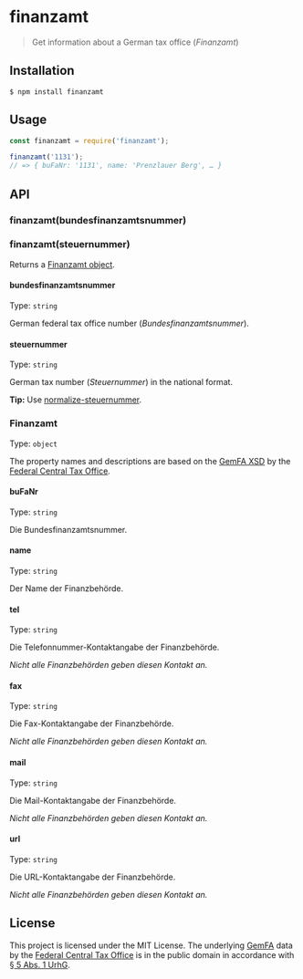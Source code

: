 # finanzamt

> Get information about a German tax office (*Finanzamt*)

## Installation

```console
$ npm install finanzamt
```

## Usage

```js
const finanzamt = require('finanzamt');

finanzamt('1131');
// => { buFaNr: '1131', name: 'Prenzlauer Berg', … }
```

## API

### finanzamt(bundesfinanzamtsnummer)
### finanzamt(steuernummer)

Returns a [Finanzamt object](#finanzamt-1).

#### bundesfinanzamtsnummer

Type: `string`

German federal tax office number (*Bundesfinanzamtsnummer*).

#### steuernummer

Type: `string`

German tax number (*Steuernummer*) in the national format.

**Tip:** Use [normalize-steuernummer](https://github.com/kontist/normalize-steuernummer).

### Finanzamt

Type: `object`

The property names and descriptions are based on the [GemFA XSD](https://www.bzst.de/SharedDocs/Downloads/DE/GemFA/gemfa_xsd_beschreibungsdatei2.xsd?__blob=publicationFile&v=4) by the [Federal Central Tax Office](https://www.bzst.de/EN/Home/home_node.html).

#### buFaNr

Type: `string`

Die Bundesfinanzamtsnummer.

#### name

Type: `string`

Der Name der Finanzbehörde.

#### tel

Type: `string`

Die Telefonnummer-Kontaktangabe der Finanzbehörde.

*Nicht alle Finanzbehörden geben diesen Kontakt an.*

#### fax

Type: `string`

Die Fax-Kontaktangabe der Finanzbehörde.

*Nicht alle Finanzbehörden geben diesen Kontakt an.*

#### mail

Type: `string`

Die Mail-Kontaktangabe der Finanzbehörde.

*Nicht alle Finanzbehörden geben diesen Kontakt an.*

#### url

Type: `string`

Die URL-Kontaktangabe der Finanzbehörde.

*Nicht alle Finanzbehörden geben diesen Kontakt an.*

## License

This project is licensed under the MIT License. The underlying [GemFA](https://www.bzst.de/DE/Service/Behoerdenwegweiser/Finanzamtsuche/finanzamtsuche_node.html) data by the [Federal Central Tax Office](https://www.bzst.de/EN/Home/home_node.html) is in the public domain in accordance with [§ 5 Abs. 1 UrhG](https://www.gesetze-im-internet.de/urhg/__5.html).
